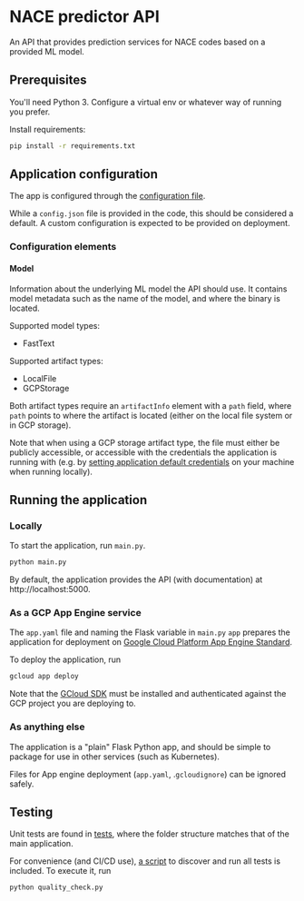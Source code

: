 # NACE predictor API

An API that provides prediction services for NACE codes based on a provided ML model.

## Prerequisites

You'll need Python 3. Configure a virtual env or whatever way of running you prefer.

Install requirements:

```bash
pip install -r requirements.txt
```

## Application configuration

The app is configured through the [configuration file](config.json).

While a `config.json` file is provided in the code, this should be considered a default.
A custom configuration is expected to be provided on deployment. 

### Configuration elements

#### Model

Information about the underlying ML model the API should use. It contains model metadata
such as the name of the model, and where the binary is located.

Supported model types:
- FastText

Supported artifact types:
- LocalFile
- GCPStorage

Both artifact types require an `artifactInfo` element with a `path` field, where
`path` points to where the artifact is located (either on the local file system or in GCP storage).

Note that when using a GCP storage artifact type, the file must either be publicly accessible,
or accessible with the  credentials the application is running with (e.g. by [setting application 
default credentials](https://cloud.google.com/sdk/gcloud/reference/auth/application-default/login)
on your machine when running locally). 
 
## Running the application

### Locally

To start the application, run `main.py`.

```bash
python main.py
```

By default, the application provides the API (with documentation) at http://localhost:5000.

### As a GCP App Engine service

The `app.yaml` file and naming the Flask variable in `main.py` `app` prepares the application
for deployment on [Google Cloud Platform App Engine Standard](https://cloud.google.com/appengine/docs/standard/python3/runtime).

To deploy the application, run 

```bash
gcloud app deploy
```

Note that the [GCloud SDK](https://cloud.google.com/sdk) must be installed and authenticated against the GCP project you are deploying to.

### As anything else

The application is a "plain" Flask Python app, and should be simple to package for 
use in other services (such as Kubernetes). 

Files for App engine deployment (`app.yaml`, .`gcloudignore`) can be ignored safely.

## Testing

Unit tests are found in [tests](), where the folder structure matches that of the main application.

For convenience (and CI/CD use), [a script](quality_check.py) to discover and run all tests is included. 
To execute it, run

```bash
python quality_check.py
```
